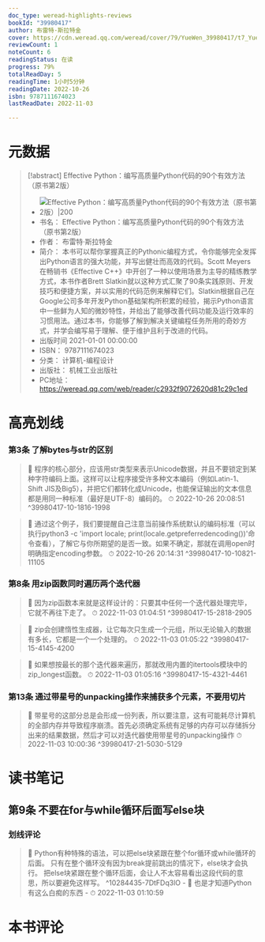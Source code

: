 ```yaml
---
doc_type: weread-highlights-reviews
bookId: "39980417"
author: 布雷特·斯拉特金
cover: https://cdn.weread.qq.com/weread/cover/79/YueWen_39980417/t7_YueWen_39980417.jpg
reviewCount: 1
noteCount: 6
readingStatus: 在读
progress: 79%
totalReadDay: 5
readingTime: 1小时5分钟
readingDate: 2022-10-26
isbn: 9787111674023
lastReadDate: 2022-11-03

---
```

# 元数据
> [!abstract] Effective Python：编写高质量Python代码的90个有效方法（原书第2版）
> - ![ Effective Python：编写高质量Python代码的90个有效方法（原书第2版）|200](https://cdn.weread.qq.com/weread/cover/79/YueWen_39980417/t7_YueWen_39980417.jpg)
> - 书名： Effective Python：编写高质量Python代码的90个有效方法（原书第2版）
> - 作者： 布雷特·斯拉特金
> - 简介： 本书可以帮你掌握真正的Pythonic编程方式，令你能够完全发挥出Python语言的强大功能，并写出健壮而高效的代码。Scott Meyers在畅销书《Effective C++》中开创了一种以使用场景为主导的精练教学方式，本书作者Brett Slatkin就以这种方式汇聚了90条实践原则、开发技巧和便捷方案，并以实用的代码范例来解释它们。Slatkin根据自己在Google公司多年开发Python基础架构所积累的经验，揭示Python语言中一些鲜为人知的微妙特性，并给出了能够改善代码功能及运行效率的习惯用法。通过本书，你能够了解到解决关键编程任务所用的奇妙方式，并学会编写易于理解、便于维护且利于改进的代码。
> - 出版时间 2021-01-01 00:00:00
> - ISBN： 9787111674023
> - 分类： 计算机-编程设计
> - 出版社： 机械工业出版社
> - PC地址：https://weread.qq.com/web/reader/c2932f9072620d81c29c1ed

# 高亮划线

### 第3条 了解bytes与str的区别

> 📌 程序的核心部分，应该用str类型来表示Unicode数据，并且不要锁定到某种字符编码上面。这样可以让程序接受许多种文本编码（例如Latin-1、Shift JIS及Big5），并把它们都转化成Unicode，也能保证输出的文本信息都是用同一种标准（最好是UTF-8）编码的。 
> ⏱ 2022-10-26 20:08:51 ^39980417-10-1816-1998

> 📌 通过这个例子，我们要提醒自己注意当前操作系统默认的编码标准（可以执行python3 -c 'import locale; print(locale.getpreferredencoding())'命令查看），了解它与你所期望的是否一致。如果不确定，那就在调用open时明确指定encoding参数。 
> ⏱ 2022-10-26 20:14:31 ^39980417-10-10821-11105

### 第8条 用zip函数同时遍历两个迭代器

> 📌 因为zip函数本来就是这样设计的：只要其中任何一个迭代器处理完毕，它就不再往下走了。 
> ⏱ 2022-11-03 01:04:51 ^39980417-15-2818-2905

> 📌 zip会创建惰性生成器，让它每次只生成一个元组，所以无论输入的数据有多长，它都是一个一个处理的。 
> ⏱ 2022-11-03 01:05:22 ^39980417-15-4145-4200

> 📌 如果想按最长的那个迭代器来遍历，那就改用内置的itertools模块中的zip_longest函数。 
> ⏱ 2022-11-03 01:05:16 ^39980417-15-4321-4461

### 第13条 通过带星号的unpacking操作来捕获多个元素，不要用切片

> 📌 带星号的这部分总是会形成一份列表，所以要注意，这有可能耗尽计算机的全部内存并导致程序崩溃。首先必须确定系统有足够的内存可以存储拆分出来的结果数据，然后才可以对迭代器使用带星号的unpacking操作 
> ⏱ 2022-11-03 10:00:36 ^39980417-21-5030-5129

# 读书笔记

## 第9条 不要在for与while循环后面写else块

### 划线评论
> 📌 Python有种特殊的语法，可以把else块紧跟在整个for循环或while循环的后面。
只有在整个循环没有因为break提前跳出的情况下，else块才会执行。
把else块紧跟在整个循环后面，会让人不太容易看出这段代码的意思，所以要避免这样写。  ^10284435-7DtFDq3lO
    - 💭 也是才知道Python有这么白痴的东西
    - ⏱ 2022-11-03 01:10:59
   
# 本书评论
